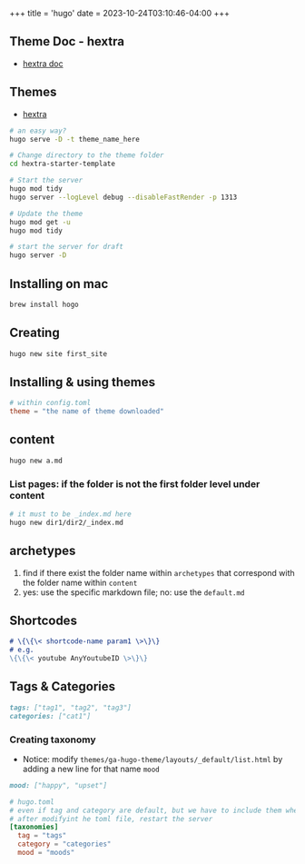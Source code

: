+++
title = 'hugo'
date = 2023-10-24T03:10:46-04:00
+++

## Theme Doc - hextra
- [hextra doc](https://imfing.github.io/hextra/docs/getting-started/)

## Themes
- [hextra](git@github.com:imfing/hextra.git)
```bash
# an easy way?
hugo serve -D -t theme_name_here
```

```bash
# Change directory to the theme folder
cd hextra-starter-template

# Start the server
hugo mod tidy
hugo server --logLevel debug --disableFastRender -p 1313

# Update the theme
hugo mod get -u
hugo mod tidy
```

```bash
# start the server for draft
hugo server -D
```

## Installing on mac
```bash
brew install hogo
```

## Creating 
```bash
hugo new site first_site
```

## Installing & using themes
```toml
# within config.toml
theme = "the name of theme downloaded"
```

## content
```bash
hugo new a.md
```

### List pages: if the folder is not the first folder level under content 
```bash
# it must to be _index.md here
hugo new dir1/dir2/_index.md
```

## archetypes
1. find if there exist the folder name within `archetypes` that correspond with the folder name within `content`
2. yes: use the specific markdown file; no: use the `default.md`


## Shortcodes
```markdown
# \{\{\< shortcode-name param1 \>\}\}
# e.g.
\{\{\< youtube AnyYoutubeID \>\}\}
```

## Tags & Categories
```markdown
tags: ["tag1", "tag2", "tag3"]
categories: ["cat1"]
```

### Creating taxonomy
- Notice: modify `themes/ga-hugo-theme/layouts/_default/list.html` by adding a new line for that name `mood`
```markdown
mood: ["happy", "upset"]
```

```toml
# hugo.toml
# even if tag and category are default, but we have to include them when we creating new taxonomies
# after modifyint he toml file, restart the server
[taxonomies]
  tag = "tags"
  category = "categories"
  mood = "moods" 
```


